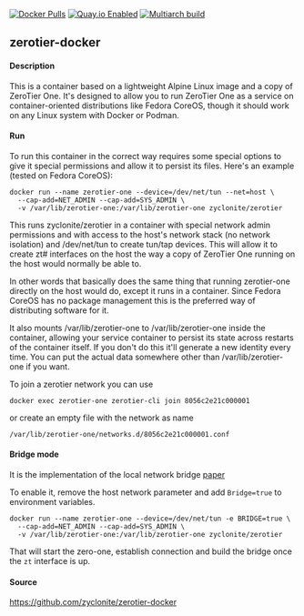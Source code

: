 [![Docker Pulls](https://badgen.net/docker/pulls/zyclonite/zerotier)](https://hub.docker.com/r/zyclonite/zerotier)
[![Quay.io Enabled](https://badgen.net/badge/quay%20pulls/enabled/green)](https://quay.io/repository/zyclonite/zerotier)
[![Multiarch build](https://github.com/zyclonite/zerotier-docker/actions/workflows/multiarch.yml/badge.svg)](https://github.com/zyclonite/zerotier-docker/actions/workflows/multiarch.yml)

## zerotier-docker

#### Description

This is a container based on a lightweight Alpine Linux image and a copy of ZeroTier One. It's designed to allow you to run ZeroTier One as a service on container-oriented distributions like Fedora CoreOS, though it should work on any Linux system with Docker or Podman.

#### Run

To run this container in the correct way requires some special options to give it special permissions and allow it to persist its files. Here's an example (tested on Fedora CoreOS):

    docker run --name zerotier-one --device=/dev/net/tun --net=host \
      --cap-add=NET_ADMIN --cap-add=SYS_ADMIN \
      -v /var/lib/zerotier-one:/var/lib/zerotier-one zyclonite/zerotier


This runs zyclonite/zerotier in a container with special network admin permissions and with access to the host's network stack (no network isolation) and /dev/net/tun to create tun/tap devices. This will allow it to create zt# interfaces on the host the way a copy of ZeroTier One running on the host would normally be able to.

In other words that basically does the same thing that running zerotier-one directly on the host would do, except it runs in a container. Since Fedora CoreOS has no package management this is the preferred way of distributing software for it.

It also mounts /var/lib/zerotier-one to /var/lib/zerotier-one inside the container, allowing your service container to persist its state across restarts of the container itself. If you don't do this it'll generate a new identity every time. You can put the actual data somewhere other than /var/lib/zerotier-one if you want.

To join a zerotier network you can use

    docker exec zerotier-one zerotier-cli join 8056c2e21c000001


or create an empty file with the network as name

    /var/lib/zerotier-one/networks.d/8056c2e21c000001.conf

#### Bridge mode
It is the implementation of the local network bridge [paper](https://zerotier.atlassian.net/wiki/spaces/SD/pages/193134593/Bridge+your+ZeroTier+and+local+network+with+a+RaspberryPi)

To enable it, remove the host network parameter and add `Bridge=true` to environment variables.

    docker run --name zerotier-one --device=/dev/net/tun -e BRIDGE=true \
      --cap-add=NET_ADMIN --cap-add=SYS_ADMIN \
      -v /var/lib/zerotier-one:/var/lib/zerotier-one zyclonite/zerotier

That will start the zero-one, establish connection and build the bridge once the `zt` interface is up.

#### Source

https://github.com/zyclonite/zerotier-docker
